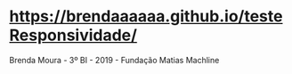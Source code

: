 # https://brendaaaaaa.github.io/testeResponsividade/
Brenda Moura - 3º BI - 2019 - Fundação Matias Machline
